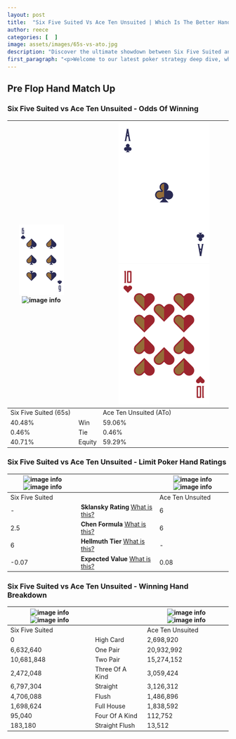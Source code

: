 ```yaml
---
layout: post
title:  "Six Five Suited Vs Ace Ten Unsuited | Which Is The Better Hand In Poker? A Complete Guide"
author: reece
categories: [  ]
image: assets/images/65s-vs-ato.jpg
description: "Discover the ultimate showdown between Six Five Suited and Ace Ten Unsuited in poker! Uncover the odds, strategies, and scenarios where one hand triumphs over the other. Get ready to up your poker game with this thrilling analysis."
first_paragraph: "<p>Welcome to our latest poker strategy deep dive, where we're pitting two distinct hands against each other in a high-stakes showdown: Six Five Suited vs Ace Ten Unsuited.</p><p>In the dynamic world of poker, every decision counts, and knowing which hand holds the upper hand is key to your success at the table.</p><p>In this article, we'll dissect these two hands, explore the scenarios where one dominates the other, and equip you with the knowledge to make strategic choices that can tip the odds in your favor.</p><p>Get ready to unravel the intriguing dynamics of these poker hands and elevate your game to new heights.</p>"
---
```




[comment]: # (sp0)

## Pre Flop Hand Match Up

<div class="table hand-ratings" markdown="1"> 



### Six Five Suited vs Ace Ten Unsuited - Odds Of Winning


    
| ![image info](assets/images/hand1/6.png) ![image info](assets/images/hand1/5s.png) |  | ![image info](assets/images/hand2/A.png) ![image info](assets/images/hand2/To.png) |
| -------- | -------- | -------- |
| Six Five Suited (65s) |  | Ace Ten Unsuited (ATo) |
| 40.48% | Win | 59.06% |
| 0.46% | Tie | 0.46% |
| 40.71% | Equity | 59.29% |




[comment]: # (sp1)



### Six Five Suited vs Ace Ten Unsuited - Limit Poker Hand Ratings


    
| ![image info](https://www.riverpairs.com/assets/images/hand1/6.png) ![image info](https://www.riverpairs.com/assets/images/hand1/5s.png) |  | ![image info](https://www.riverpairs.com/assets/images/hand2/A.png) ![image info](https://www.riverpairs.com/assets/images/hand2/To.png) |
| -------- | -------- | -------- |
| Six Five Suited |  | Ace Ten Unsuited |
| - | **Sklansky Rating** [What is this?](/sklansky-rating-explained) | 6 |
| 2.5 | **Chen Formula** [What is this?](/chen-formula-explained) | 6 |
| 6 | **Hellmuth Tier** [What is this?](/Hellmuth-tier-explained) | - |
| -0.07 | **Expected Value** [What is this?](/expected-value-explained) | 0.08 |




[comment]: # (sp2)



### Six Five Suited vs Ace Ten Unsuited - Winning Hand Breakdown


    
| ![image info](https://www.riverpairs.com/assets/images/hand1/6.png) ![image info](https://www.riverpairs.com/assets/images/hand1/5s.png) |  | ![image info](https://www.riverpairs.com/assets/images/hand2/A.png) ![image info](https://www.riverpairs.com/assets/images/hand2/To.png) |
| -------- | -------- | -------- |
| Six Five Suited |  | Ace Ten Unsuited |
| 0 | High Card | 2,698,920 |
| 6,632,640 | One Pair | 20,932,992 |
| 10,681,848 | Two Pair | 15,274,152 |
| 2,472,048 | Three Of A Kind | 3,059,424 |
| 6,797,304 | Straight | 3,126,312 |
| 4,706,088 | Flush | 1,486,896 |
| 1,698,624 | Full House | 1,838,592 |
| 95,040 | Four Of A Kind | 112,752 |
| 183,180 | Straight Flush | 13,512 |




[comment]: # (sp3)



</div>

[comment]: # (sp4)



[comment]: # (sp5)

